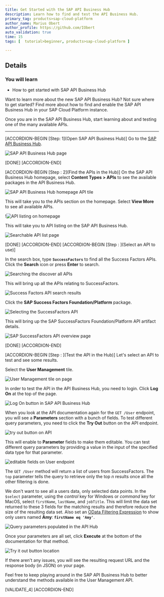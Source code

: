 ```yaml
---
title: Get Started with the SAP API Business Hub
description: Learn how to find and test the API Business Hub.
primary_tag: products>sap-cloud-platform
author_name: Marius Obert
author_profile: https://github.com/IObert
auto_validation: true
time: 15
tags: [  tutorial>beginner, products>sap-cloud-platform ]

---
```


## Details
### You will learn  
- How to get started with SAP API Business Hub

Want to learn more about the new SAP API Business Hub? Not sure where to get started? Find more about how to find and enable the SAP API Business Hub in your SAP Cloud Platform instance.

Once you are in the SAP API Business Hub, start learning about and testing one of the many available APIs.

---

[ACCORDION-BEGIN [Step: 1](Open SAP API Business Hub)]
Go to the [SAP API Business Hub](https://api.sap.com/).

![SAP API Business Hub page](1.png)


[DONE]
[ACCORDION-END]


[ACCORDION-BEGIN [Step : 2](Find the APIs in the Hub)]
On the SAP API Business Hub homepage, select **Content Types > APIs** to see the available packages in the API Business Hub.

![SAP API Business Hub homepage API tile](2.png)

This will take you to the APIs section on the homepage. Select **View More** to see all available APIs.

!![API listing on homepage](3.png)

This will take you to API listing on the SAP API Business Hub.

![Searchable API list page](4.png)

[DONE]
[ACCORDION-END]
[ACCORDION-BEGIN [Step : ](Select an API to use)]

In the search box, type **`SuccessFactors`** to find all the Success Factors APIs. Click the **Search** icon or press **Enter** to search.

![Searching the discover all APIs](5.png)

This will bring up all the APIs relating to SuccessFactors.

![Success Factors API search results](6.png)

Click the **SAP Success Factors Foundation/Platform** package.

![Selecting the SuccessFactors API](7.png)

This will bring up the SAP SuccessFactors Foundation/Platform API artifact details.

![SAP SuccessFactors API overview page](8.png)

[DONE]
[ACCORDION-END]


[ACCORDION-BEGIN [Step : ](Test the API in the Hub)]
Let's select an API to test and see some results.

Select the **User Management** tile.

![User Management tile on page](9.png)

In order to test the API in the API Business Hub, you need to login. Click **Log On** at the top of the page.

![Log On button in SAP API Business Hub](10.png)

When you look at the API documentation again for the `GET /User` endpoint, you will see a **Parameters** section with a bunch of fields. To test different query parameters, you need to click the **Try Out** button on the API endpoint.

![try out button on API](11.png)

This will enable to **Parameter** fields to make them editable. You can test different query parameters by providing a value in the input of the specified data type for that parameter.

![editable fields on User endpoint](12.png)

The `GET /User` method will return a list of users from SuccessFactors. The `top` parameter tells the query to retrieve only the top _n_ results once all the other filtering is done.

We don't want to see all a users data, only selected data points. In the `$select` parameter, using the _control_ key for Windows or _command_ key for MacOS, select `firstName`, `lastName`, and `jobTitle`. This will limit the data set returned to these 3 fields for the matching results and therefore reduce the size of the resulting data set. Also set an [OData Filtering Expression](http://docs.oasis-open.org/odata/odata/v4.0/odata-v4.0-part1-protocol.html#_Toc445374625) to show only users named **Amy**: **`firstName eq 'Amy'`**.

![Query parameters populated in the API Hub](13.jpg)

Once your parameters are all set, click **Execute** at the bottom of the documentation for that method.

![Try it out button location](14.png)

If there aren't any issues, you will see the resulting request URL and the response body (in JSON) on your page.

Feel free to keep playing around in the SAP API Business Hub to better understand the methods available in the User Management API.

[VALIDATE_4]
[ACCORDION-END]
